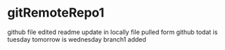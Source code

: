 # gitRemoteRepo1
github file edited
readme update in locally
file pulled form github
todat is tuesday
tomorrow is wednesday
branch1 added